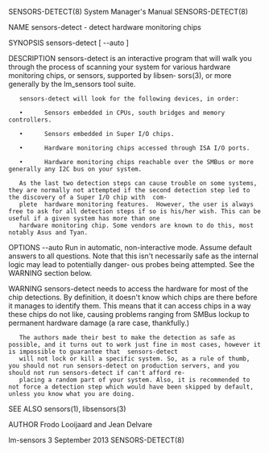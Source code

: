 SENSORS-DETECT(8)                                                                 System Manager's Manual                                                                SENSORS-DETECT(8)

NAME
       sensors-detect - detect hardware monitoring chips

SYNOPSIS
       sensors-detect [ --auto ]

DESCRIPTION
       sensors-detect  is  an  interactive  program that will walk you through the process of scanning your system for various hardware monitoring chips, or sensors, supported by libsen‐
       sors(3), or more generally by the lm_sensors tool suite.

       sensors-detect will look for the following devices, in order:

       •      Sensors embedded in CPUs, south bridges and memory controllers.

       •      Sensors embedded in Super I/O chips.

       •      Hardware monitoring chips accessed through ISA I/O ports.

       •      Hardware monitoring chips reachable over the SMBus or more generally any I2C bus on your system.

       As the last two detection steps can cause trouble on some systems, they are normally not attempted if the second detection step led to the discovery of a Super I/O chip with  com‐
       plete  hardware monitoring features.  However, the user is always free to ask for all detection steps if so is his/her wish. This can be useful if a given system has more than one
       hardware monitoring chip. Some vendors are known to do this, most notably Asus and Tyan.

OPTIONS
       --auto Run in automatic, non-interactive mode. Assume default answers to all questions. Note that this isn't necessarily safe as the internal logic may lead to potentially danger‐
              ous probes being attempted. See the WARNING section below.

WARNING
       sensors-detect  needs  to access the hardware for most of the chip detections.  By definition, it doesn't know which chips are there before it manages to identify them. This means
       that it can access chips in a way these chips do not like, causing problems ranging from SMBus lockup to permanent hardware damage (a rare case, thankfully.)

       The authors made their best to make the detection as safe as possible, and it turns out to work just fine in most cases, however it is impossible to guarantee that  sensors-detect
       will not lock or kill a specific system. So, as a rule of thumb, you should not run sensors-detect on production servers, and you should not run sensors-detect if can't afford re‐
       placing a random part of your system. Also, it is recommended to not force a detection step which would have been skipped by default, unless you know what you are doing.

SEE ALSO
       sensors(1), libsensors(3)

AUTHOR
       Frodo Looijaard and Jean Delvare

lm-sensors 3                                                                          September 2013                                                                     SENSORS-DETECT(8)
